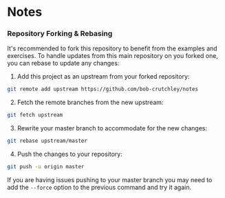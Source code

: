 # Notes
### Repository Forking & Rebasing
It's recommended to fork this repository to benefit from the examples and exercises.
To handle updates from this main repository on you forked one, you can rebase to update any changes:
1. Add this project as an upstream from your forked repository:
```bash
git remote add upstream https://github.com/bob-crutchley/notes
```
2. Fetch the remote branches from the new upstream:
```bash
git fetch upstream
```
3. Rewrite your master branch to accommodate for the new changes:
```bash
git rebase upstream/master
```
4. Push the changes to your repository:
```bash
git push -u origin master
```
If you are having issues pushing to your master branch you may need to add the `--force` option to the previous command and try it again.

